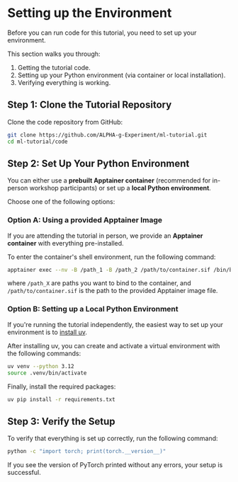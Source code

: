 # Setting up the Environment

Before you can run code for this tutorial, you need to set up your environment.

This section walks you through:
1. Getting the tutorial code.
2. Setting up your Python environment (via container or local installation).
3. Verifying everything is working.

## Step 1: Clone the Tutorial Repository

Clone the code repository from GitHub:

```bash
git clone https://github.com/ALPHA-g-Experiment/ml-tutorial.git
cd ml-tutorial/code
```

## Step 2: Set Up Your Python Environment

You can either use a **prebuilt Apptainer container** (recommended for in-person
workshop participants) or set up a **local Python environment**.

Choose one of the following options:

### Option A: Using a provided Apptainer Image

If you are attending the tutorial in person, we provide an **Apptainer
container** with everything pre-installed.

To enter the container's shell environment, run the following command:

```bash
apptainer exec --nv -B /path_1 -B /path_2 /path/to/container.sif /bin/bash
```

where `/path_X` are paths you want to bind to the container, and
`/path/to/container.sif` is the path to the provided Apptainer image file.

### Option B: Setting up a Local Python Environment

If you're running the tutorial independently, the easiest way to set up your
environment is to [install
uv](https://docs.astral.sh/uv/getting-started/installation/#installation-methods).

After installing uv, you can create and activate a virtual environment with the
following commands:

```bash
uv venv --python 3.12
source .venv/bin/activate
```

Finally, install the required packages:

```bash
uv pip install -r requirements.txt
```

## Step 3: Verify the Setup

To verify that everything is set up correctly, run the following command:

```bash
python -c "import torch; print(torch.__version__)"
```

If you see the version of PyTorch printed without any errors, your setup is
successful.
